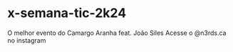 # x-semana-tic-2k24
O melhor evento do Camargo Aranha feat. João Siles
Acesse o @n3rds.ca no instagram
